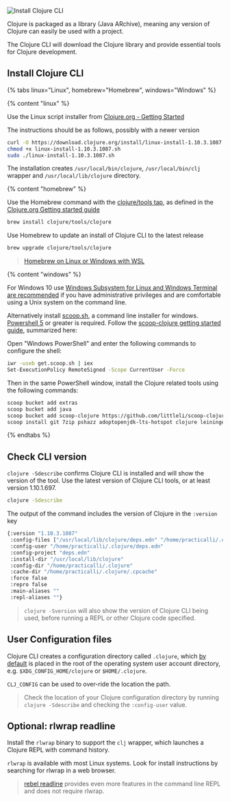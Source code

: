 ![Install Clojure CLI](https://raw.githubusercontent.com/practicalli/graphic-design/live/banners/cloure-install-package-banner.png)

Clojure is packaged as a library (Java ARchive), meaning any version of Clojure can easily be used with a project.

The Clojure CLI will download the Clojure library and provide essential tools for Clojure development.


## Install Clojure CLI

<!-- Operating System specific instructions -->
{% tabs linux="Linux", homebrew="Homebrew", windows="Windows" %}

<!-- Ubuntu install -->
{% content "linux" %}


Use the Linux script installer from [Clojure.org - Getting Started](https://clojure.org/guides/getting_started#_installation_on_linux)

The instructions should be as follows, possibly with a newer version

```bash
curl -O https://download.clojure.org/install/linux-install-1.10.3.1087.sh
chmod +x linux-install-1.10.3.1087.sh
sudo ./linux-install-1.10.3.1087.sh
```

The installation creates `/usr/local/bin/clojure`, `/usr/local/bin/clj` wrapper and `/usr/local/lib/clojure` directory.


<!-- Homebrew (MacOSX) install -->
{% content "homebrew" %}

Use the Homebrew command with the [clojure/tools tap](https://github.com/clojure/homebrew-tools), as defined in the [Clojure.org Getting started guide](https://clojure.org/guides/getting_started#_installation_on_linux)

```bash
brew install clojure/tools/clojure
```

Use Homebrew to update an install of Clojure CLI to the latest release
```bash
brew upgrade clojure/tools/clojure
```

> [Homebrew on Linux or Windows with WSL](https://docs.brew.sh/Homebrew-on-Linux)


<!-- Windows install with scoop.sh -->
{% content "windows" %}

For Windows 10 use [Windows Subsystem for Linux and Windows Terminal are recommended](https://conan.is/blogging/clojure-on-windows.html) if you have administrative privileges and are comfortable using a Unix system on the command line.

Alternatively install [scoop.sh](https://scoop.sh/), a command line installer for windows.  [Powershell 5](https://aka.ms/wmf5download) or greater is required. Follow the [scoop-clojure getting started guide](https://github.com/littleli/scoop-clojure/wiki/Getting-started), summarized here:

Open "Windows PowerShell" and enter the following commands to configure the shell:

```bash
iwr -useb get.scoop.sh | iex
Set-ExecutionPolicy RemoteSigned -Scope CurrentUser -Force
```
Then in the same PowerShell window, install the Clojure related tools using the following commands:

```bash
scoop bucket add extras
scoop bucket add java
scoop bucket add scoop-clojure https://github.com/littleli/scoop-clojure
scoop install git 7zip pshazz adoptopenjdk-lts-hotspot clojure leiningen clj-kondo vscode coreutils windows-terminal
```

{% endtabs %}
<!-- End of Operating System specific instructions -->

## Check CLI version

`clojure -Sdescribe` confirms Clojure CLI is installed and will show the version of the tool.  Use the latest version of Clojure CLI tools, or at least version 1.10.1.697.

```bash
clojure -Sdescribe
```

The output of the command includes the version of Clojure in the `:version` key

```bash
{:version "1.10.3.1087"
 :config-files ["/usr/local/lib/clojure/deps.edn" "/home/practicalli/.clojure/deps.edn" ]
 :config-user "/home/practicalli/.clojure/deps.edn"
 :config-project "deps.edn"
 :install-dir "/usr/local/lib/clojure"
 :config-dir "/home/practicalli/.clojure"
 :cache-dir "/home/practicalli/.clojure/.cpcache"
 :force false
 :repro false
 :main-aliases ""
 :repl-aliases ""}
```

> `clojure -Sversion` will also show the version of Clojure CLI being used, before running a REPL or other Clojure code specified.


## User Configuration files

Clojure CLI creates a configuration directory called `.clojure`, which [by default](https://clojure.org/reference/deps_and_cli#_deps_edn_sources) is placed in the root of the operating system user account directory, e.g.  `$XDG_CONFIG_HOME/clojure` or `$HOME/.clojure`.

`CLJ_CONFIG` can be used to over-ride the location the path.

> Check the location of your Clojure configuration directory by running `clojure -Sdescribe` and checking the `:config-user` value.


## Optional: rlwrap readline

Install the `rlwrap` binary to support the `clj` wrapper, which launches a Clojure REPL with command history.

`rlwrap` is available with most Linux systems.  Look for  install instructions by searching for rlwrap in a web browser.

> [rebel readline](/repl-driven-development/rebel-readline/) provides even more features in the command line REPL and does not require rlwrap.
